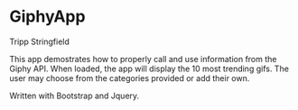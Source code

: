 # GiphyApp
Tripp Stringfield


This app demostrates how to properly call and use information from the Giphy API.
When loaded, the app will display the 10 most trending gifs.
The user may choose from the categories provided or add their own.

Written with Bootstrap and Jquery.
